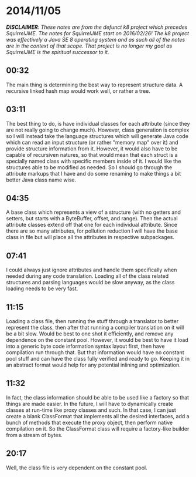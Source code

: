 # 2014/11/05

***DISCLAIMER***: _These notes are from the defunct k8 project which_
_precedes SquirrelJME. The notes for SquirrelJME start on 2016/02/26!_
_The k8 project was effectively a Java SE 8 operating system and as such_
_all of the notes are in the context of that scope. That project is no_
_longer my goal as SquirrelJME is the spiritual successor to it._

## 00:32

The main thing is determining the best way to represent structure data. A
recursive linked hash map would work well, or rather a tree.

## 03:11

The best thing to do, is have individual classes for each attribute (since
they are not really going to change much). However, class generation is
complex so I will instead take the language structures which will generate
Java code which can read an input structure (or rather "memory map" over it)
and provide structure information from it. However, it would also have to be
capable of recursiven natures, so that would mean that each struct is a
specially named class with specific members inside of it. I would like the
structures able to be modified as needed. So I should go through the attribute
markups that I have and do some renaming to make things a bit better Java
class name wise.

## 04:35

A base class which represents a view of a structure (with no getters and
setters, but starts with a ByteBuffer, offset, and range). Then the actual
attribute classes extend off that one for each individual attribute. Since
there are so many attributes, for pollution reduction I will have the base
class in file but will place all the attributes in respective subpackages.

## 07:41

I could always just ignore attributes and handle them specifically when needed
during any code translation. Loading all of the class related structures and
parsing languages would be slow anyway, as the class loading needs to be very
fast.

## 11:15

Loading a class file, then running the stuff through a translator to better
represent the class, then after that running a compiler translation on it will
be a bit slow. Would be best to one shot it efficiently, and remove any
dependence on the constant pool. However, it would be best to have it load
into a generic byte code information syntax layout first, then have
compilation run through that. But that information would have no constant pool
stuff and can have the class fully verified and ready to go. Keeping it in an
abstract format would help for any potential inlining and optimization.

## 11:32

In fact, the class information should be able to be used like a factory so
that things are made easier. In the future, I will have to dynamically create
classes at run-time like proxy classes and such. In that case, I can just
create a blank ClassFormat that implements all the desired interfaces, add a
bunch of methods that execute the proxy object, then perform native
compilation on it. So the ClassFormat class will require a factory-like
builder from a stream of bytes.

## 20:17

Well, the class file is very dependent on the constant pool.

